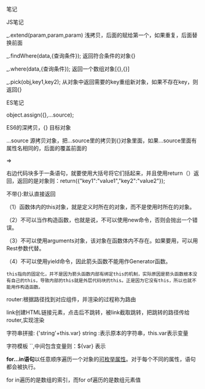 笔记

JS笔记



_.extend(param,param,param)   浅拷贝，后面的赋给第一个，如果重复，后面替换前面

_.findWhere(data,{查询条件});     返回符合条件的对象{}

_.where(data,{查询条件});             返回一个数组对象[{},{}]

_.pick(obj,key1,key2);                    从对象中返回需要的key重组新对象，如果不存在key，则返回{}







ES笔记



object.assign({},...source);

ES6的深拷贝，{} 目标对象

...source 源拷贝对象，把...source里的拷贝到{}对象里面，如果...source里面有属性名相同的，后面的覆盖前面的



=>

右边代码块多于一条语句，就要使用大括号将它们括起来，并且使用return（）返回，返回的是对象则：return({"key1":"value1","key2":"value2"});

不带{}:默认直接返回

（1）函数体内的this对象，就是定义时所在的对象，而不是使用时所在的对象。

（2）不可以当作构造函数，也就是说，不可以使用new命令，否则会抛出一个错误。

（3）不可以使用arguments对象，该对象在函数体内不存在。如果要用，可以用Rest参数代替。

（4）不可以使用yield命令，因此箭头函数不能用作Generator函数。

```
this指向的固定化，并不是因为箭头函数内部有绑定this的机制，实际原因是箭头函数根本没有自己的this，导致内部的this就是外层代码块的this。正是因为它没有this，所以也就不能用作构造函数。
```



router:根据路径找到对应组件，并渲染的过程称为路由

<Link to="/path">  link创建HTML链接元素，点击后不跳转，被link截取跳转，把跳转的路径传给router,实现渲染



字符串拼接:  {'string'+this.var}      string :表示原本的字符串，this.var表示变量

字符模板 ``,中间包含变量则：${var} 表示

 **for...in语句**以任意顺序遍历一个对象的[可枚举属性](https://developer.mozilla.org/zh-CN/docs/Web/JavaScript/Enumerability_and_ownership_of_properties)。对于每个不同的属性，语句都会被执行。



for in遍历的是数组的索引，而for of遍历的是数组元素值